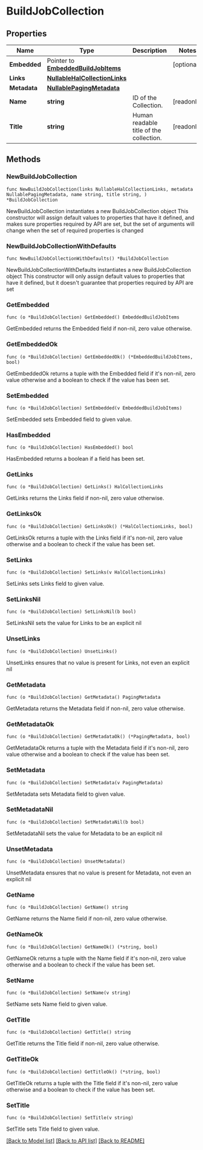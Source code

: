 <!--
Copyright (C) 2020-2025 Arm Limited or its affiliates and Contributors. All rights reserved.
SPDX-License-Identifier: Apache-2.0
-->
# BuildJobCollection

## Properties

Name | Type | Description | Notes
------------ | ------------- | ------------- | -------------
**Embedded** | Pointer to [**EmbeddedBuildJobItems**](EmbeddedBuildJobItems.md) |  | [optional] 
**Links** | [**NullableHalCollectionLinks**](HalCollectionLinks.md) |  | 
**Metadata** | [**NullablePagingMetadata**](PagingMetadata.md) |  | 
**Name** | **string** | ID of the Collection. | [readonly] 
**Title** | **string** | Human readable title of the collection. | [readonly] 

## Methods

### NewBuildJobCollection

`func NewBuildJobCollection(links NullableHalCollectionLinks, metadata NullablePagingMetadata, name string, title string, ) *BuildJobCollection`

NewBuildJobCollection instantiates a new BuildJobCollection object
This constructor will assign default values to properties that have it defined,
and makes sure properties required by API are set, but the set of arguments
will change when the set of required properties is changed

### NewBuildJobCollectionWithDefaults

`func NewBuildJobCollectionWithDefaults() *BuildJobCollection`

NewBuildJobCollectionWithDefaults instantiates a new BuildJobCollection object
This constructor will only assign default values to properties that have it defined,
but it doesn't guarantee that properties required by API are set

### GetEmbedded

`func (o *BuildJobCollection) GetEmbedded() EmbeddedBuildJobItems`

GetEmbedded returns the Embedded field if non-nil, zero value otherwise.

### GetEmbeddedOk

`func (o *BuildJobCollection) GetEmbeddedOk() (*EmbeddedBuildJobItems, bool)`

GetEmbeddedOk returns a tuple with the Embedded field if it's non-nil, zero value otherwise
and a boolean to check if the value has been set.

### SetEmbedded

`func (o *BuildJobCollection) SetEmbedded(v EmbeddedBuildJobItems)`

SetEmbedded sets Embedded field to given value.

### HasEmbedded

`func (o *BuildJobCollection) HasEmbedded() bool`

HasEmbedded returns a boolean if a field has been set.

### GetLinks

`func (o *BuildJobCollection) GetLinks() HalCollectionLinks`

GetLinks returns the Links field if non-nil, zero value otherwise.

### GetLinksOk

`func (o *BuildJobCollection) GetLinksOk() (*HalCollectionLinks, bool)`

GetLinksOk returns a tuple with the Links field if it's non-nil, zero value otherwise
and a boolean to check if the value has been set.

### SetLinks

`func (o *BuildJobCollection) SetLinks(v HalCollectionLinks)`

SetLinks sets Links field to given value.


### SetLinksNil

`func (o *BuildJobCollection) SetLinksNil(b bool)`

 SetLinksNil sets the value for Links to be an explicit nil

### UnsetLinks
`func (o *BuildJobCollection) UnsetLinks()`

UnsetLinks ensures that no value is present for Links, not even an explicit nil
### GetMetadata

`func (o *BuildJobCollection) GetMetadata() PagingMetadata`

GetMetadata returns the Metadata field if non-nil, zero value otherwise.

### GetMetadataOk

`func (o *BuildJobCollection) GetMetadataOk() (*PagingMetadata, bool)`

GetMetadataOk returns a tuple with the Metadata field if it's non-nil, zero value otherwise
and a boolean to check if the value has been set.

### SetMetadata

`func (o *BuildJobCollection) SetMetadata(v PagingMetadata)`

SetMetadata sets Metadata field to given value.


### SetMetadataNil

`func (o *BuildJobCollection) SetMetadataNil(b bool)`

 SetMetadataNil sets the value for Metadata to be an explicit nil

### UnsetMetadata
`func (o *BuildJobCollection) UnsetMetadata()`

UnsetMetadata ensures that no value is present for Metadata, not even an explicit nil
### GetName

`func (o *BuildJobCollection) GetName() string`

GetName returns the Name field if non-nil, zero value otherwise.

### GetNameOk

`func (o *BuildJobCollection) GetNameOk() (*string, bool)`

GetNameOk returns a tuple with the Name field if it's non-nil, zero value otherwise
and a boolean to check if the value has been set.

### SetName

`func (o *BuildJobCollection) SetName(v string)`

SetName sets Name field to given value.


### GetTitle

`func (o *BuildJobCollection) GetTitle() string`

GetTitle returns the Title field if non-nil, zero value otherwise.

### GetTitleOk

`func (o *BuildJobCollection) GetTitleOk() (*string, bool)`

GetTitleOk returns a tuple with the Title field if it's non-nil, zero value otherwise
and a boolean to check if the value has been set.

### SetTitle

`func (o *BuildJobCollection) SetTitle(v string)`

SetTitle sets Title field to given value.



[[Back to Model list]](../README.md#documentation-for-models) [[Back to API list]](../README.md#documentation-for-api-endpoints) [[Back to README]](../README.md)


